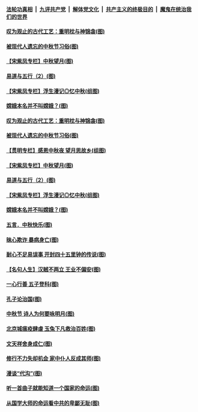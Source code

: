 

####  [法轮功真相](../../../../basic/blob/master/README.md?t=10022331) &nbsp;|&nbsp; [九评共产党](../../../../9ping.md/blob/master/README.md?t=10022331) &nbsp;|&nbsp; [解体党文化](../../../../jtdwh.md/blob/master/README.md?t=10022331)  &nbsp;|&nbsp; [共产主义的终极目的](../../../../gczydzjmd.md/blob/master/README.md?t=10022331) &nbsp;|&nbsp; [魔鬼在统治我们的世界](../../../../mgztzwmdsj.md/blob/master/README.md?t=10022331) 

#### [叹为观止的古代工艺：重明枕与神锦衾(图)](../pages/p7/947819.md?t=10022331) 

#### [被现代人遗忘的中秋节习俗(图)](../pages/p7/947855.md?t=10022331) 

#### [【宋紫凤专栏】中秋望月(图)](../pages/p7/947781.md?t=10022331) 

#### [易道与五行（2）(图)](../pages/p7/947655.md?t=10022331) 

#### [【宋紫凤专栏】浮生漫记◎忆中秋(组图)](../pages/p7/946829.md?t=10022331) 

#### [嫦娥本名并不叫嫦娥？(图)](../pages/p7/947731.md?t=10022331) 

#### [叹为观止的古代工艺：重明枕与神锦衾(图)](../pages/p7/947819.md?t=10022331) 

#### [被现代人遗忘的中秋节习俗(图)](../pages/p7/947855.md?t=10022331) 

#### [【贯明专栏】感恩中秋夜 望月思故乡(组图)](../pages/p7/946621.md?t=10022331) 

#### [【宋紫凤专栏】中秋望月(图)](../pages/p7/947781.md?t=10022331) 

#### [易道与五行（2）(图)](../pages/p7/947655.md?t=10022331) 

#### [【宋紫凤专栏】浮生漫记◎忆中秋(组图)](../pages/p7/946829.md?t=10022331) 

#### [嫦娥本名并不叫嫦娥？(图)](../pages/p7/947731.md?t=10022331) 

#### [五言．中秋快乐(图)](../pages/p7/947732.md?t=10022331) 

#### [昧心欺诈 暴病身亡(图)](../pages/p7/947378.md?t=10022331) 

#### [耐心不足易误事 开封四十五里钟的传说(图)](../pages/p7/947634.md?t=10022331) 

#### [【名句人生】汉贼不两立 王业不偏安(图)](../pages/p7/947564.md?t=10022331) 

#### [一心行善 五子登科(图)](../pages/p7/947377.md?t=10022331) 

#### [孔子论治国(图)](../pages/p7/947334.md?t=10022331) 

#### [中秋节 诗人为何要咏明月(图)](../pages/p7/947465.md?t=10022331) 

#### [北京城瘟疫肆虐 玉兔下凡救治百姓(图)](../pages/p7/947538.md?t=10022331) 

#### [文天祥舍身成仁(图)](../pages/p7/947375.md?t=10022331) 

#### [修行不力失却机会 家中仆人反成其师(图)](../pages/p7/947366.md?t=10022331) 

#### [漫谈“代沟”(图)](../pages/p7/947136.md?t=10022331) 

#### [听一首曲子就能知道一个国家的命运(图)](../pages/p7/947339.md?t=10022331) 

#### [从国学大师的命运看中共的卑鄙无耻(图)](../pages/p7/943386.md?t=10022331) 

